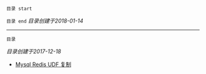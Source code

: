 `目录 start`
 

`目录 end` *目录创建于2018-01-14*
****************************************
`目录`

*目录创建于2017-12-18*


- [Mysql Redis UDF 复制](http://www.cnblogs.com/zhxilin/archive/2016/09/30/5923671.html)
